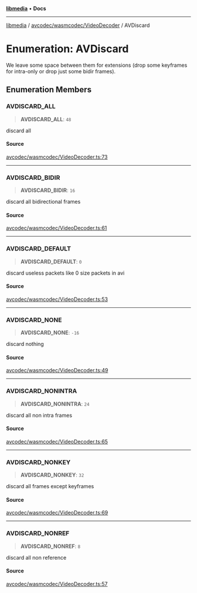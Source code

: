 [**libmedia**](../../../../README.md) • **Docs**

***

[libmedia](../../../../README.md) / [avcodec/wasmcodec/VideoDecoder](../README.md) / AVDiscard

# Enumeration: AVDiscard

We leave some space between them for extensions (drop some
keyframes for intra-only or drop just some bidir frames).

## Enumeration Members

### AVDISCARD\_ALL

> **AVDISCARD\_ALL**: `48`

discard all

#### Source

[avcodec/wasmcodec/VideoDecoder.ts:73](https://github.com/zhaohappy/libmedia/blob/83708827f1f74f03ced670ca9bc2d9d1e5e5366a/src/avcodec/wasmcodec/VideoDecoder.ts#L73)

***

### AVDISCARD\_BIDIR

> **AVDISCARD\_BIDIR**: `16`

discard all bidirectional frames

#### Source

[avcodec/wasmcodec/VideoDecoder.ts:61](https://github.com/zhaohappy/libmedia/blob/83708827f1f74f03ced670ca9bc2d9d1e5e5366a/src/avcodec/wasmcodec/VideoDecoder.ts#L61)

***

### AVDISCARD\_DEFAULT

> **AVDISCARD\_DEFAULT**: `0`

discard useless packets like 0 size packets in avi

#### Source

[avcodec/wasmcodec/VideoDecoder.ts:53](https://github.com/zhaohappy/libmedia/blob/83708827f1f74f03ced670ca9bc2d9d1e5e5366a/src/avcodec/wasmcodec/VideoDecoder.ts#L53)

***

### AVDISCARD\_NONE

> **AVDISCARD\_NONE**: `-16`

discard nothing

#### Source

[avcodec/wasmcodec/VideoDecoder.ts:49](https://github.com/zhaohappy/libmedia/blob/83708827f1f74f03ced670ca9bc2d9d1e5e5366a/src/avcodec/wasmcodec/VideoDecoder.ts#L49)

***

### AVDISCARD\_NONINTRA

> **AVDISCARD\_NONINTRA**: `24`

discard all non intra frames

#### Source

[avcodec/wasmcodec/VideoDecoder.ts:65](https://github.com/zhaohappy/libmedia/blob/83708827f1f74f03ced670ca9bc2d9d1e5e5366a/src/avcodec/wasmcodec/VideoDecoder.ts#L65)

***

### AVDISCARD\_NONKEY

> **AVDISCARD\_NONKEY**: `32`

discard all frames except keyframes

#### Source

[avcodec/wasmcodec/VideoDecoder.ts:69](https://github.com/zhaohappy/libmedia/blob/83708827f1f74f03ced670ca9bc2d9d1e5e5366a/src/avcodec/wasmcodec/VideoDecoder.ts#L69)

***

### AVDISCARD\_NONREF

> **AVDISCARD\_NONREF**: `8`

discard all non reference

#### Source

[avcodec/wasmcodec/VideoDecoder.ts:57](https://github.com/zhaohappy/libmedia/blob/83708827f1f74f03ced670ca9bc2d9d1e5e5366a/src/avcodec/wasmcodec/VideoDecoder.ts#L57)
